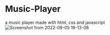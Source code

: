 # Music-Player
a music player made with html, css and javascript
![Screenshot from 2022-09-05 19-13-08](https://user-images.githubusercontent.com/93251536/188487826-745ab311-ab0b-43b3-a8d7-436dc36755b1.png)
